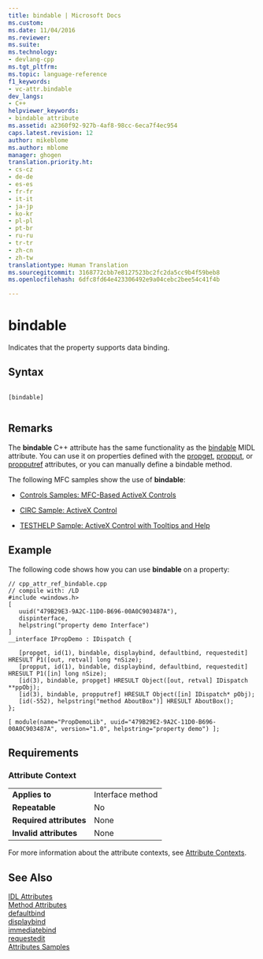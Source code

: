 ```yaml
---
title: bindable | Microsoft Docs
ms.custom: 
ms.date: 11/04/2016
ms.reviewer: 
ms.suite: 
ms.technology:
- devlang-cpp
ms.tgt_pltfrm: 
ms.topic: language-reference
f1_keywords:
- vc-attr.bindable
dev_langs:
- C++
helpviewer_keywords:
- bindable attribute
ms.assetid: a2360f92-927b-4af8-98cc-6eca7f4ec954
caps.latest.revision: 12
author: mikeblome
ms.author: mblome
manager: ghogen
translation.priority.ht:
- cs-cz
- de-de
- es-es
- fr-fr
- it-it
- ja-jp
- ko-kr
- pl-pl
- pt-br
- ru-ru
- tr-tr
- zh-cn
- zh-tw
translationtype: Human Translation
ms.sourcegitcommit: 3168772cbb7e8127523bc2fc2da5cc9b4f59beb8
ms.openlocfilehash: 6dfc8fd64e423306492e9a04cebc2bee54c41f4b

---
```

# bindable
Indicates that the property supports data binding.  
  
## Syntax  
  
```  
  
[bindable]  
  
```  
  
## Remarks  
 The **bindable** C++ attribute has the same functionality as the [bindable](http://msdn.microsoft.com/library/windows/desktop/aa366738) MIDL attribute. You can use it on properties defined with the [propget](../windows/propget.md), [propput](../windows/propput.md), or [propputref](../windows/propputref.md) attributes, or you can manually define a bindable method.  
  
 The following MFC samples show the use of **bindable**:  
  
-   [Controls Samples: MFC-Based ActiveX Controls](http://msdn.microsoft.com/en-us/a44adf86-0ba0-4504-bedb-512b6cba2e63)  
  
-   [CIRC Sample: ActiveX Control](http://msdn.microsoft.com/en-us/9ba34d04-280e-49f4-90ae-41a6be44c95b)  
  
-   [TESTHELP Sample: ActiveX Control with Tooltips and Help](http://msdn.microsoft.com/en-us/d822861d-c6f0-4d0a-ad11-970eebb1e8cd)  
  
## Example  
 The following code shows how you can use **bindable** on a property:  
  
```  
// cpp_attr_ref_bindable.cpp  
// compile with: /LD  
#include <windows.h>  
[  
   uuid("479B29E3-9A2C-11D0-B696-00A0C903487A"),  
   dispinterface,  
   helpstring("property demo Interface")  
]  
__interface IPropDemo : IDispatch {  
  
   [propget, id(1), bindable, displaybind, defaultbind, requestedit] HRESULT P1([out, retval] long *nSize);  
   [propput, id(1), bindable, displaybind, defaultbind, requestedit] HRESULT P1([in] long nSize);  
   [id(3), bindable, propget] HRESULT Object([out, retval] IDispatch **ppObj);  
   [id(3), bindable, propputref] HRESULT Object([in] IDispatch* pObj);     
   [id(-552), helpstring("method AboutBox")] HRESULT AboutBox();  
};  
  
[ module(name="PropDemoLib", uuid="479B29E2-9A2C-11D0-B696-00A0C903487A", version="1.0", helpstring="property demo") ];  
```  
  
## Requirements  
  
### Attribute Context  
  
|||  
|-|-|  
|**Applies to**|Interface method|  
|**Repeatable**|No|  
|**Required attributes**|None|  
|**Invalid attributes**|None|  
  
 For more information about the attribute contexts, see [Attribute Contexts](../windows/attribute-contexts.md).  
  
## See Also  
 [IDL Attributes](../windows/idl-attributes.md)   
 [Method Attributes](../windows/method-attributes.md)   
 [defaultbind](../windows/defaultbind.md)   
 [displaybind](../windows/displaybind.md)   
 [immediatebind](../windows/immediatebind.md)   
 [requestedit](../windows/requestedit.md)   
 [Attributes Samples](http://msdn.microsoft.com/en-us/558ebdb2-082f-44dc-b442-d8d33bf7bdb8)


<!--HONumber=Jan17_HO2-->


